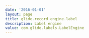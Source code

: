 ```yaml
---
date: '2016-01-01'
layout: page
title: glide.record_engine.label
description: Label engine
value: com.glide.labels.LabelEngine
---
```

